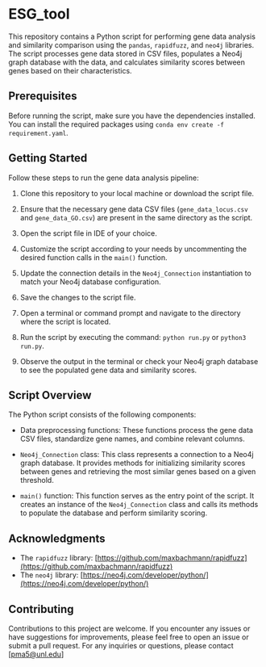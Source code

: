 # ESG_tool
This repository contains a Python script for performing gene data analysis and similarity comparison using the `pandas`, `rapidfuzz`, and `neo4j` libraries. The script processes gene data stored in CSV files, populates a Neo4j graph database with the data, and calculates similarity scores between genes based on their characteristics.

## Prerequisites
Before running the script, make sure you have the dependencies installed. You can install the required packages using `conda env create -f requirement.yaml`.

## Getting Started

Follow these steps to run the gene data analysis pipeline:

1. Clone this repository to your local machine or download the script file.

2. Ensure that the necessary gene data CSV files (`gene_data_locus.csv` and `gene_data_GO.csv`) are present in the same directory as the script.

3. Open the script file in IDE of your choice.

4. Customize the script according to your needs by uncommenting the desired function calls in the `main()` function.

5. Update the connection details in the `Neo4j_Connection` instantiation to match your Neo4j database configuration.

6. Save the changes to the script file.

7. Open a terminal or command prompt and navigate to the directory where the script is located.

8. Run the script by executing the command: `python run.py` or `python3 run.py`.

9. Observe the output in the terminal or check your Neo4j graph database to see the populated gene data and similarity scores.

## Script Overview

The Python script consists of the following components:

- Data preprocessing functions: These functions process the gene data CSV files, standardize gene names, and combine relevant columns.

- `Neo4j_Connection` class: This class represents a connection to a Neo4j graph database. It provides methods for initializing similarity scores between genes and retrieving the most similar genes based on a given threshold.

- `main()` function: This function serves as the entry point of the script. It creates an instance of the `Neo4j_Connection` class and calls its methods to populate the database and perform similarity scoring.


## Acknowledgments

- The `rapidfuzz` library: [https://github.com/maxbachmann/rapidfuzz](https://github.com/maxbachmann/rapidfuzz)
- The `neo4j` library: [https://neo4j.com/developer/python/](https://neo4j.com/developer/python/)

## Contributing

Contributions to this project are welcome. If you encounter any issues or have suggestions for improvements, please feel free to open an issue or submit a pull request. For any inquiries or questions, please contact [pma5@unl.edu]
